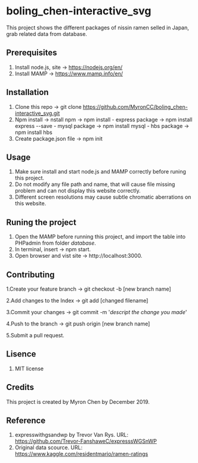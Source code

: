 # boling_chen-interactive_svg
This project shows the different packages of nissin ramen selled in Japan, grab related data from database.

## Prerequisites
1. Install node.js, site -> https://nodejs.org/en/
2. Install MAMP -> https://www.mamp.info/en/

## Installation
1. Clone this repo -> git clone https://github.com/MyronCC/boling_chen-interactive_svg.git
2. Npm install -> nstall npm -> npm install - express package -> npm install express --save - mysql package -> npm install mysql - hbs package -> npm install hbs
3. Create package.json file -> npm init

## Usage
1. Make sure install and start node.js and MAMP correctly before runing this project. 
2. Do not modify any file path and name, that will cause file missing problem and can not display this website correctly.
3. Different screen resolutions may cause subtle chromatic aberrations on this website.

## Runing the project
1. Open the MAMP before running this project, and import the table into PHPadmin from folder *database*.
2. In terminal, insert -> npm start.
3. Open browser and vist site -> http://localhost:3000. 

## Contributing
1.Create your feature branch -> git checkout -b [new branch name]

2.Add changes to the Index -> git add [changed filename]

3.Commit your changes -> git commit -m '*descript the change you made*'

4.Push to the branch -> git push origin [new branch name]

5.Submit a pull request. 

## Lisence
1. MIT license

## Credits
This project is created by Myron Chen by December 2019. 

## Reference
1. expresswithgsandwp by Trevor Van Rys. URL: https://github.com/Trevor-FanshaweC/expresssWGSnWP
2. Original data scource. URL: https://www.kaggle.com/residentmario/ramen-ratings

